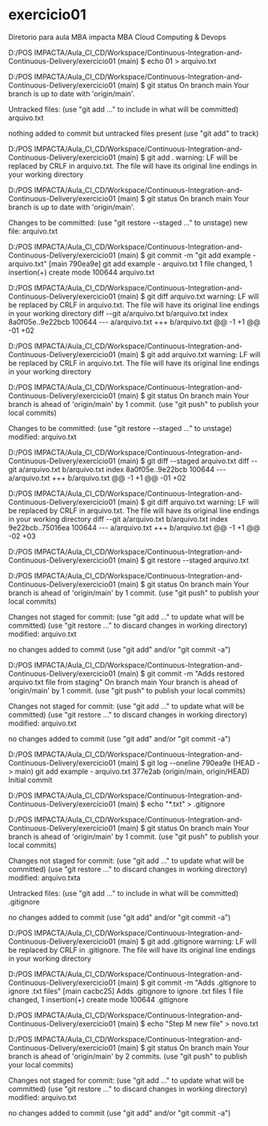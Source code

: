 # exercicio01
Diretorio para aula MBA impacta
MBA Cloud Computing & Devops

D:/POS IMPACTA/Aula_CI_CD/Workspace/Continuous-Integration-and-Continuous-Delivery/exercicio01 (main) $ echo 01 > arquivo.txt

D:/POS IMPACTA/Aula_CI_CD/Workspace/Continuous-Integration-and-Continuous-Delivery/exercicio01 (main) $ git status On branch main Your branch is up to date with 'origin/main'.

Untracked files: (use "git add ..." to include in what will be committed) arquivo.txt

nothing added to commit but untracked files present (use "git add" to track)

D:/POS IMPACTA/Aula_CI_CD/Workspace/Continuous-Integration-and-Continuous-Delivery/exercicio01 (main) $ git add . warning: LF will be replaced by CRLF in arquivo.txt. The file will have its original line endings in your working directory

D:/POS IMPACTA/Aula_CI_CD/Workspace/Continuous-Integration-and-Continuous-Delivery/exercicio01 (main) $ git status On branch main Your branch is up to date with 'origin/main'.

Changes to be committed: (use "git restore --staged ..." to unstage) new file: arquivo.txt

D:/POS IMPACTA/Aula_CI_CD/Workspace/Continuous-Integration-and-Continuous-Delivery/exercicio01 (main) $ git commit -m "git add example - arquivo.txt" [main 790ea9e] git add example - arquivo.txt 1 file changed, 1 insertion(+) create mode 100644 arquivo.txt

D:/POS IMPACTA/Aula_CI_CD/Workspace/Continuous-Integration-and-Continuous-Delivery/exercicio01 (main) $ git diff arquivo.txt warning: LF will be replaced by CRLF in arquivo.txt. The file will have its original line endings in your working directory diff --git a/arquivo.txt b/arquivo.txt index 8a0f05e..9e22bcb 100644 --- a/arquivo.txt +++ b/arquivo.txt @@ -1 +1 @@ -01 +02

D:/POS IMPACTA/Aula_CI_CD/Workspace/Continuous-Integration-and-Continuous-Delivery/exercicio01 (main) $ git add arquivo.txt warning: LF will be replaced by CRLF in arquivo.txt. The file will have its original line endings in your working directory

D:/POS IMPACTA/Aula_CI_CD/Workspace/Continuous-Integration-and-Continuous-Delivery/exercicio01 (main) $ git status On branch main Your branch is ahead of 'origin/main' by 1 commit. (use "git push" to publish your local commits)

Changes to be committed: (use "git restore --staged ..." to unstage) modified: arquivo.txt

D:/POS IMPACTA/Aula_CI_CD/Workspace/Continuous-Integration-and-Continuous-Delivery/exercicio01 (main) $ git diff --staged arquivo.txt diff --git a/arquivo.txt b/arquivo.txt index 8a0f05e..9e22bcb 100644 --- a/arquivo.txt +++ b/arquivo.txt @@ -1 +1 @@ -01 +02

D:/POS IMPACTA/Aula_CI_CD/Workspace/Continuous-Integration-and-Continuous-Delivery/exercicio01 (main) $ git diff arquivo.txt warning: LF will be replaced by CRLF in arquivo.txt. The file will have its original line endings in your working directory diff --git a/arquivo.txt b/arquivo.txt index 9e22bcb..75016ea 100644 --- a/arquivo.txt +++ b/arquivo.txt @@ -1 +1 @@ -02 +03

D:/POS IMPACTA/Aula_CI_CD/Workspace/Continuous-Integration-and-Continuous-Delivery/exercicio01 (main) $ git restore --staged arquivo.txt

D:/POS IMPACTA/Aula_CI_CD/Workspace/Continuous-Integration-and-Continuous-Delivery/exercicio01 (main) $ git status On branch main Your branch is ahead of 'origin/main' by 1 commit. (use "git push" to publish your local commits)

Changes not staged for commit: (use "git add ..." to update what will be committed) (use "git restore ..." to discard changes in working directory) modified: arquivo.txt

no changes added to commit (use "git add" and/or "git commit -a")

D:/POS IMPACTA/Aula_CI_CD/Workspace/Continuous-Integration-and-Continuous-Delivery/exercicio01 (main) $ git commit -m "Adds restored arquivo.txt file from staging" On branch main Your branch is ahead of 'origin/main' by 1 commit. (use "git push" to publish your local commits)

Changes not staged for commit: (use "git add ..." to update what will be committed) (use "git restore ..." to discard changes in working directory) modified: arquivo.txt

no changes added to commit (use "git add" and/or "git commit -a")

D:/POS IMPACTA/Aula_CI_CD/Workspace/Continuous-Integration-and-Continuous-Delivery/exercicio01 (main) $ git log --oneline 790ea9e (HEAD -> main) git add example - arquivo.txt 377e2ab (origin/main, origin/HEAD) Initial commit

D:/POS IMPACTA/Aula_CI_CD/Workspace/Continuous-Integration-and-Continuous-Delivery/exercicio01 (main) $ echo "*.txt" > .gitignore

D:/POS IMPACTA/Aula_CI_CD/Workspace/Continuous-Integration-and-Continuous-Delivery/exercicio01 (main) $ git status On branch main Your branch is ahead of 'origin/main' by 1 commit. (use "git push" to publish your local commits)

Changes not staged for commit: (use "git add ..." to update what will be committed) (use "git restore ..." to discard changes in working directory) modified: arquivo.txta

Untracked files: (use "git add ..." to include in what will be committed) .gitignore

no changes added to commit (use "git add" and/or "git commit -a")

D:/POS IMPACTA/Aula_CI_CD/Workspace/Continuous-Integration-and-Continuous-Delivery/exercicio01 (main) $ git add .gitignore warning: LF will be replaced by CRLF in .gitignore. The file will have its original line endings in your working directory

D:/POS IMPACTA/Aula_CI_CD/Workspace/Continuous-Integration-and-Continuous-Delivery/exercicio01 (main) $ git commit -m "Adds .gitignore to ignore .txt files" [main cacbc25] Adds .gitignore to ignore .txt files 1 file changed, 1 insertion(+) create mode 100644 .gitignore

D:/POS IMPACTA/Aula_CI_CD/Workspace/Continuous-Integration-and-Continuous-Delivery/exercicio01 (main) $ echo "Step M new file" > novo.txt

D:/POS IMPACTA/Aula_CI_CD/Workspace/Continuous-Integration-and-Continuous-Delivery/exercicio01 (main) $ git status On branch main Your branch is ahead of 'origin/main' by 2 commits. (use "git push" to publish your local commits)

Changes not staged for commit: (use "git add ..." to update what will be committed) (use "git restore ..." to discard changes in working directory) modified: arquivo.txt

no changes added to commit (use "git add" and/or "git commit -a")
